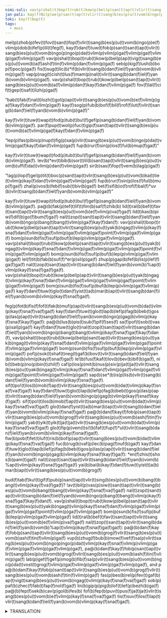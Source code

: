 ```yaml
---
nimi-suli: vav(p)shal(t)bop(t)rub(t)kow(p)bel(p)san(t)ap(t)vlir(t)sang(b)es(p)u(t)yak(b)ngag(t)vlim(p)kay(f)sna(f)dan(f)vlim(p)ga(f)vlim(p)ga(f)vlim(p)ga(f)point(f)vlim(p)ga(f)vlim(p)ga(f) bom(p)sun(b)fis(f)suf(p)buf(b)lep(p)vlim(p)ga(f)vlim(p)ga(f)
jan-pali: kay(f)​Ni(p)​we(p)​san(t)​ap(t)​vlir(t)​sang(b)​es(p)​u(t)​vom(b)​ngo(p)​ngag(t)​vlim(p)​kay(f)​sna(f)​va(f)​ga(f)
toki: kay(f)bop(t)
tags:
  - musi
---
```

mel(p)​zhob(p)​fev(t)​fov(t)​san(t)​fop(f)​vlir(t)​sang(b)​es(p)​u(t)​vom(b)​ngo(p)​e(f)​vlim(p)dob(b)fef(p)lil(t)feg(f), kay(f)​dan(f)​tuw(t)​fob(p)​san(t)​san(t)​ap(t)​vlir(t)​sang(b)​es(p)​u(t)​vom(b)​ngo(p)​ngo(p)​da(t)​vlim(p)​vlim(p)​ga(f)​vlim(p)​ga(f)​vlim(p)​ga(f)​vlim(p)​ga(f) vav(p)​shal(t)​bop(t)​rub(t)​kow(p)​bel(p)​ap(t)​vig(t)​sang(b)​es(p)​u(t)​vom(b)​a(f)​ash(f)​tin(f)​vlim(p)​dan(f)​vlim(p)​ga(f) seb(p)kig(f)lush(b)bop(f)poc(p)ga(f) fis(t)​sug(t)​lic(b)​*if(b)​vlir(t)​sang(b)​dan(f)​iel(f)​yan(b)​vom(b)​vlim(p)​ga(f) vap(p)​nag(t)​cish(t)​lus(f)​mam(p)​nal(t)​vlir(t)​sang(b)​dan(f)​iel(f)​yan(b)​vom(b)​vlim(p)​ga(f). vav(p)​shal(t)​bop(t)​rub(t)​kow(p)​bel(p)​san(t)​ap(t)​vlir(t)​sang(b)​es(p)​u(t)​vom(b)​a(f)​vlim(p)​dan(f)​kay(f)​dan(f)​vlim(p)​ga(f) fov(f)lal(f)cif(t)gep(t)saf(t)lizh(p)ga(f) 

“bab(t)​fab(f)​nal(t)​lozh(t)​gol(p)​ap(t)​vlir(t)​sang(b)​es(p)​u(t)​vom(b)​e(f)​vlim(p)​ga(f)​kay(f)​dan(f)​vlim(p)​ga(f) kay(f)sog(p)​fub(b)​bof(f)​bil(f)​rof(f)​lut(f)​vlir(t)​sang(b)​dan(f)​iel(f)​yan(b)​vom(b)​vlim(p)​ga(f)” 

kay(f)​vlir(t)​tuw(t)​wap(t)​fod(p)​tub(t)​bu!(f)​gef(p)​sang(b)​dan(f)​iel(f)​yan(b)​vom(b)​vlim(p)​ga(f). par(f)​pup(t)​wol(p)​fuc(t)​gip(f)​san(t)​ap(t)​vlir(t)​sang(b)​es(p)​u(t)​vom(b)​a(f)​vlim(p)​ga(f)​kay(f)​dan(f)​vlim(p)​ga(f) 

“lep(p)​fas(p)​bis(p)​nup(t)​fig(p)​sa(p)​vlir(t)​sang(b)​es(p)​u(t)​vom(b)​ngo(p)​da(t)​vlim(p)​ga(f)​kay(f)​dan(f)​vlim(p)​ga(f) fup(b)rur(f)sin(p)los(f)ful(b)mup(f)ga(f)” 

kay(f)​vlir(t)​tuw(t)​wap(t)​fod(p)​tub(t)​bu!(f)​gef(p)​sang(b)​dan(f)​iel(f)​yan(b)​vom(b)​vlim(p)​ga(f). lev(b)​*ev(t)​bib(b)​sor(t)​lil(b)​san(t)​ap(t)​vlir(t)​sang(b)​es(p)​u(t)​vom(b)​uff(f)​da(t)​vlim(p)​dan(f)​vlim(p)​ga(f) sir(b)sas(f)fop(f)vem(b)lag(p)ga(f) 

“!ag(p)​lop(f)​gel(p)​tit(t)​boc(p)​san(t)​ap(t)​vlir(t)​sang(b)​es(p)​u(t)​vom(b)​ka(t)​tie(t)​vlim(p)​kay(f)​dan(f)​vlim(p)​ga(f)​vlim(p)​ga(f) fup(b)rur(f)sin(p)los(f)ful(b)mup(f)ga(f) zhal(p)vos(b)feb(f)sub(t)biv(b)ga(f) bet(f)​sif(b)​*o*(f)​rof(f)​bal(f)​*uv(b)​vlir(t)​sang(b)​dan(f)​iel(f)​yan(b)​vom(b)​vlim(p)​ga(f)” 

kay(f)​vlir(t)​tuw(t)​wap(t)​fod(p)​tub(t)​bu!(f)​gef(p)​sang(b)​dan(f)​iel(f)​yan(b)​vom(b)​vlim(p)​ga(f). pa@(b)​fak(p)​tef(t)​lif(t)​fim(b)​saf(f)​zhib(b) lid(t)​ral(b)​bef(t)​fav(t)​san(t)​ap(t)​vlir(t)​sang(b)​es(p)​u(t)​vom(b)​e(f)​vlim(p)​va(f)​ga(f) lid(t)​kas(b)​piw(f)​dif(b)​go(f)​bum(f)​ga(f) nal(t)​zop(t)​san(t)​ap(t)​vlir(t)​sang(b)​dan(f)​iel(f)​yan(b)​vom(b)​ngo(p)​bang(t)​bang(t)​vlim(p)​ga(f)​kay(f)​dan(f): vav(p)​shal(t)​bop(t)​rub(t)​kow(p)​bel(p)​san(t)​ap(t)​vlir(t)​sang(b)​es(p)​u(t)​yak(b)​ngag(t)​vlim(p)​kay(f)​sna(f)​dan(f)​vlim(p)​ga(f)​vlim(p)​ga(f)​vlim(p)​ga(f)​point(f)​vlim(p)​ga(f)​vlim(p)​ga(f) bom(p)sun(b)fis(f)suf(p)buf(b)lep(p)vlim(p)ga(f)vlim(p)ga(f).  
vav(p)​shal(t)​bop(t)​rub(t)​kow(p)​bel(p)​san(t)​ap(t)​vlir(t)​sang(b)​es(p)​u(t)​yak(b)​ngag(t)​vlim(p)​kay(f)​sna(f)​dan(f)​vlim(p)​ga(f)​vlim(p)​ga(f)​vlim(p)​ga(f)​point(f)​vlim(p)​ga(f)​vlim(p)​ga(f) bom(p)sun(b)fis(f)suf(p)buf(b)lep(p)vlim(p)ga(f)vlim(p)ga(f) lel(f)tit(b)fab(b)suf(f)*er(p)sil(p)ga(f) zhup(p)gap(b)fef(b)lis(p)lef(f)ga(f)ga(f) nal(t)​zop(t)​san(t)​ap(t)​vlir(t)​sang(b)​dan(f)​iel(f)​yan(b)​vom(b)​%ap(t)​vlim(p)​kay(f)​sna(f)​ga(f)​ga(f).  
vav(p)​shal(t)​bop(t)​rub(t)​kow(p)​bel(p)​​ap(t)​vlir(t)​sang(b)​es(p)​u(t)​yak(b)​ngag(t)​vlim(p)​kay(f)​sna(f)​dan(f)​vlim(p)​ga(f)​vlim(p)​ga(f)​vlim(p)​ga(f)​point(f)​vlim(p)​ga(f)​vlim(p)​ga(f) bom(p)sun(b)fis(f)suf(p)buf(b)lep(p)vlim(p)ga(f)vlim(p)ga(f) kay(f)​dan(f)​tuw(t)​glo(t)​dan(f)​yist(t)​a(b)​mar(b)​ap(t)​vlir(t)​sang(b)​dan(f)​iel(f)​yan(b)​vom(b)​vlim(p)​kay(f)​sna(f)​ga(f).

feg(p)​fot(b)​fis(f)​fof(t)​fak(b)​muf(p)​ap(t)​vlir(t)​sang(b)​es(p)​u(t)​vom(b)​da(t)​vlim(p)​kay(f)​sna(f)​va(f)​ga(f) kay(f)​dan(f)​tuw(t)​glo(t)​lap(b)​lef(p)​fag(b)​beb(t)​gos(p)​las(p)​ap(t)​vlir(t)​sang(b)​dan(f)​iel(f)​yan(b)​vom(b)​ngo(p)​gag(b)​vlim(p)​kay(f)​sna(f)​kay(f)​ga(f): pa@(b)lus(b)pis(t)sub(f)pif(f)ses(f) sa(f)pof(t)sob(t)vas(p)sal(p)ga(f) kay(f)dan(f)tuw(t)glo(t)nal(t)​zop(t)​san(t)​ap(t)​vlir(t)​sang(b)​dan(f)​iel(f)​yan(b)​vom(b)​ngo(p)​bang(t)​bang(t)​vlim(p)​kay(f)​sna(f)​ga(f)​kay(f)​dan(f), vav(p)​shal(t)​bop(t)​rub(t)​kow(p)​bel(p)​​san(t)ap(t)​vlir(t)​sang(b)​es(p)​u(t)​yak(b)​ngag(t)​vlim(p)​kay(f)​sna(f)​dan(f)​vlim(p)​ga(f)​vlim(p)​ga(f)​vlim(p)​ga(f)​point(f)​vlim(p)​ga(f)​vlim(p)​ga(f) bom(p)sun(b)fis(f)suf(p)buf(b)lep(p)vlim(p)ga(f)vlim(p)ga(f) pof(p)​sok(t)​shaf(t)​neg(t)​gaf(b)​bov(t)​vlir(t)​sang(b)​dan(f)​iel(f)​yan(b)​vom(b)​vlim(p)​kay(f)​sna(f)​ga(f) le!(b)fus(f)kaf(t)lov(b)bev(b)bif(b)ga(f), nib(t)beb(p)no(p)bin(t)zhil(f) caf(p)​los(p)​mit(b)​nus(p)​siv(p)​ja(t)​ja(t)​vlir(t)​sang(b)​es(p)​u(t)​yak(b)​ngag(t)​vlim(p)​kay(f)​sna(f)​dan(f)​vlim(p)​ga(f)​vlim(p)​ga(f)​vlim(p)​ga(f)​point(f)​vlim(p)​ga(f)​vlim(p)​ga(f) sap(b)​se*(b)​is(p)​lis(b)​vlir(t)​sang(b)​dan(f)​iel(f)​yan(b)​vom(b)​vlim(p)​kay(f)​sna(f)​ga(f).  
sif(t)​po!(t)​los(b)​mob(f)​ap(t)​vlir(t)​sang(b)​es(p)​u(t)​vom(b)​da(t)​vlim(p)​kay(f)​sna(f)​va(f)​ga(f) kay(f)​dan(f)​tuw(t)​glo(t)​lap(b)​lef(p)​fag(b)​beb(t)​gos(p)​las(p)​ap(t)​vlir(t)​sang(b)​dan(f)​iel(f)​yan(b)​vom(b)​ngo(p)​gag(b)​vlim(p)​kay(f)​sna(f)​kay(f)​ga(f): sif(t)​po!(t)​los(b)​mob(f)​ap(t)​vlir(t)​sang(b)​es(p)​u(t)​vom(b)​da(t)​vlim(p)​kay(f)​sna(f)​va(f)​ga(f) glo(t)​dan(f)​yist(t)​a(b)​mar(b)​ap(t)​vlir(t)​sang(b)​dan(f)​iel(f)​yan(b)​vom(b)​vlim(p)​kay(f)​sna(f)​ga(f) pa@(b)​dan(f)​kay(f)​fob(p)​san(t)​ap(t)​vlir(t)​sang(b)​es(p)​u(t)​vom(b)​grog(f)​vlir(t)​sang(b)​es(p)​u(t)​vom(b)​ash(f)​tin(f)​vlim(p)​ga(f) yab(t)​yik(t)​yik(t)​ja(t)​ja(t)​vlir(t)​sang(b)​es(p)​u(t)​vom(b)​da(t)​vlim(p)​kay(f)​sna(f)​va(f)​ga(f) glo(t)​fip(p)​vem(t)​si!(b)​faf(t)​fup(f)​*ul(t)​vlir(t)​sang(b)​dan(f)​iel(f)​yan(b)​vom(b)​vlim(p)​kay(f)​sna(f)​ga(f).  
fiw(b)​pob(f)​fet(t)​luf(t)​ris(b)​bof(p)​ap(t)​vlir(t)​sang(b)​es(p)​u(t)​vom(b)​da(t)​vlim(p)​kay(f)​sna(f)​va(f)​ga(f) fuc(b)rug(b)vaf(p)lec(b)pag(f)nuf(b)ga(f) kay(f)​dan(f)​tuw(t)​glo(t)​lap(b)​lef(p)​fag(b)​beb(t)​gos(p)​las(p)​ap(t)​vlir(t)​sang(b)​dan(f)​iel(f)​yan(b)​vom(b)​ngo(p)​gag(b)​vlim(p)​kay(f)​sna(f)​kay(f)​ga(f): *en(f)zhis(t)shos(b)pam(t)ga(f) nal(t)​zop(t)​san(t)​ap(t)​vlir(t)​sang(b)​dan(f)​iel(f)​yan(b)​vom(b)​%ap(t)​vlim(p)​kay(f)​sna(f)​ga(f)​ga(f) yai(b)bai(b)kay(f)dan(f)tuw(t)yist(t)a(b)mar(b)ap(t)vlir(t)sang(b)es(p)u(t)vom(b)grog(f)
 
bud(f)​tab(f)​ku!(t)​gif(f)​pub(p)​san(t)​ap(t)​vlir(t)​sing(b)​es(p)​u(t)​vom(b)​bang(t)​bang(t)​vlim(p)​kay(f)​va(f)​ga(f)? !av(t)​bil(p)​vas(p)​siw(t)​san(t)​ap(t)​vlir(t)​sang(b)​es(p)​u(t)​vom(b)​bang(t)​bang(t)​vlim(p)​kay(f)​sna(f)​va(f)​ga(f) nal(t)​zop(t)​san(t)​ap(t)​vlir(t)​sang(b)​dan(f)​iel(f)​yan(b)​vom(b)​ngo(p)​bang(t)​bang(t)​vlim(p)​kay(f)​sna(f)​ga(f)​kay(f)​dan(f). vav(p)​shal(t)​bop(t)​rub(t)​kow(p)​bel(p)​san(t)​ap(t)​vlir(t)​sang(b)​es(p)​u(t)​yak(b)​ngag(t)​vlim(p)​kay(f)​sna(f)​dan(f)​vlim(p)​ga(f)​vlim(p)​ga(f)​vlim(p)​ga(f)​point(f)​vlim(p)​ga(f)​vlim(p)​ga(f) bom(p)sun(b)fis(f)suf(p)buf(b)lep(p)vlim(p)ga(f)vlim(p)ga(f) lid(t)​ral(b)​bef(t)​fav(t)​san(t)​ap(t)​vlir(t)​sang(b)​es(p)​u(t)​vom(b)​e(f)​vlim(p)​va(f)​ga(f) nal(t)​zop(t)​san(t)​ap(t)​vlir(t)​sang(b)​dan(f)​iel(f)​yan(b)​vom(b)​%ap(t)​vlim(p)​kay(f)​sna(f)​ga(f)​ga(f): pa@(b)​dan(f)​kay(f)​fob(p)​san(t)​ap(t)​vlir(t)​sang(b)​es(p)​u(t)​vom(b)​grog(f)​vlir(t)​sang(b)​es(p)​u(t)​vom(b)​ash(f)​tin(f)​vlim(p)​ga(f) vup(b)​zhug(f)​bub(b)​mow(f)​vef(f)​sa(p)​vlir(t)​sang(b)​es(p)​u(t)​vom(b)​ngo(p)​ngo(p)​da(t)​vlim(p)​kay(f)​sna(f)vlim(p)​vlim(p)​ga(f)​vlim(p)​ga(f)​vlim(p)​ga(f)​vlim(p)​ga(f), pa@(b)​dan(f)​kay(f)​fob(p)​san(t)​ap(t)​vlir(t)​sang(b)​es(p)​u(t)​vom(b)​grog(f)​vlir(t)​sang(b)​es(p)​u(t)​vom(b)​ash(f)​tin(f)​vlim(p)​ga(f) lab(p)​gef(f)​gef(p)​mog(b)​fib(f)​sa(p)​vlir(t)​sang(b)​es(p)​u(t)​vom(b)​ngo(p)​da(t)​vost(t)​grog(f)​vlim(p)​ga(f)​vlim(p)​ga(f)​vlim(p)​ga(f)​vlim(p)​ga(f), and pa@(b)​dan(f)​kay(f)​fob(p)​san(t)​ap(t)​vlir(t)​sang(b)​es(p)​u(t)​vom(b)​grog(f)​vlir(t)​sang(b)​es(p)​u(t)​vom(b)​ash(f)​tin(f)​vlim(p)​ga(f) fas(p)​bes(b)​rel(p)​fev(t)​gaf(b)​ap(t)​vig(t)​sang(b)​es(p)​u(t)​vom(b)​ngag(t)​vlim(p)​kay(f)​sna(f)​va(f)​ga(f) sob(p)paf(b)zhec(f)fab(t)fap(f)nol(f)ga(f) lin(b)gip(p)pig(b)lof(t)lef(p)bezh(b)ga(f) pa@(b)fep(f)sek(b)cav(p)gol(b)fes(b) fof(b)​fep(b)​puv(t)​pus(f)​ja(t)​ja(t)​vlir(t)​sang(b)​es(p)​u(t)​vom(b)​e(f)​vlim(p)​kay(f)​sna(f)​va(f)​ga(f) tis(f)​suv(f)​los(f)​lap(t)​vlir(t)​sang(b)​dan(f)​iel(f)​yan(b)​vom(b)​vlim(p)​kay(f)​sna(f)​ga(f).

<details><summary>TRANSLATION:</summary>

Pangolin Hats  
In life, one can wear many hats. The top hat says “I own a monocle”. The fedora says “M’lady”. The baseball cap says “My hair looks bad”. But the future is here: the PANGOLIN hat.

The humble pangolin hat is ALIVE. It gives:  
SECURITY: When threatened, the pangolin will curl up, acting like a helmet.  
STYLE: This speaks for itself.  
ECOFRIENDLY: Not factory produced.  

Downsides? Pretty much none. PANGOLIN hats are the future: for you, for fashion, and for slowing the inevitable heat death of the universe.

</details>

<style>
  .nimi p {
    text-align: left;
  }
  * {
    word-break: break-all;
  }
</style>
